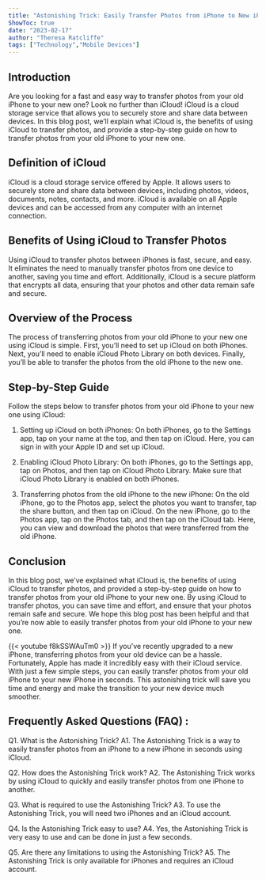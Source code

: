 ```yaml
---
title: "Astonishing Trick: Easily Transfer Photos from iPhone to New iPhone in Seconds with iCloud!"
ShowToc: true 
date: "2023-02-17"
author: "Theresa Ratcliffe" 
tags: ["Technology","Mobile Devices"]
---
```

## Introduction
Are you looking for a fast and easy way to transfer photos from your old iPhone to your new one? Look no further than iCloud! iCloud is a cloud storage service that allows you to securely store and share data between devices. In this blog post, we’ll explain what iCloud is, the benefits of using iCloud to transfer photos, and provide a step-by-step guide on how to transfer photos from your old iPhone to your new one.

## Definition of iCloud
iCloud is a cloud storage service offered by Apple. It allows users to securely store and share data between devices, including photos, videos, documents, notes, contacts, and more. iCloud is available on all Apple devices and can be accessed from any computer with an internet connection.

## Benefits of Using iCloud to Transfer Photos
Using iCloud to transfer photos between iPhones is fast, secure, and easy. It eliminates the need to manually transfer photos from one device to another, saving you time and effort. Additionally, iCloud is a secure platform that encrypts all data, ensuring that your photos and other data remain safe and secure.

## Overview of the Process
The process of transferring photos from your old iPhone to your new one using iCloud is simple. First, you’ll need to set up iCloud on both iPhones. Next, you’ll need to enable iCloud Photo Library on both devices. Finally, you’ll be able to transfer the photos from the old iPhone to the new one.

## Step-by-Step Guide
Follow the steps below to transfer photos from your old iPhone to your new one using iCloud:

1. Setting up iCloud on both iPhones: On both iPhones, go to the Settings app, tap on your name at the top, and then tap on iCloud. Here, you can sign in with your Apple ID and set up iCloud.

2. Enabling iCloud Photo Library: On both iPhones, go to the Settings app, tap on Photos, and then tap on iCloud Photo Library. Make sure that iCloud Photo Library is enabled on both iPhones.

3. Transferring photos from the old iPhone to the new iPhone: On the old iPhone, go to the Photos app, select the photos you want to transfer, tap the share button, and then tap on iCloud. On the new iPhone, go to the Photos app, tap on the Photos tab, and then tap on the iCloud tab. Here, you can view and download the photos that were transferred from the old iPhone.

## Conclusion
In this blog post, we’ve explained what iCloud is, the benefits of using iCloud to transfer photos, and provided a step-by-step guide on how to transfer photos from your old iPhone to your new one. By using iCloud to transfer photos, you can save time and effort, and ensure that your photos remain safe and secure. We hope this blog post has been helpful and that you’re now able to easily transfer photos from your old iPhone to your new one.

{{< youtube f8kSSWAuTm0 >}} 
If you've recently upgraded to a new iPhone, transferring photos from your old device can be a hassle. Fortunately, Apple has made it incredibly easy with their iCloud service. With just a few simple steps, you can easily transfer photos from your old iPhone to your new iPhone in seconds. This astonishing trick will save you time and energy and make the transition to your new device much smoother.

## Frequently Asked Questions (FAQ) :
Q1. What is the Astonishing Trick?
A1. The Astonishing Trick is a way to easily transfer photos from an iPhone to a new iPhone in seconds using iCloud.

Q2. How does the Astonishing Trick work?
A2. The Astonishing Trick works by using iCloud to quickly and easily transfer photos from one iPhone to another.

Q3. What is required to use the Astonishing Trick?
A3. To use the Astonishing Trick, you will need two iPhones and an iCloud account.

Q4. Is the Astonishing Trick easy to use?
A4. Yes, the Astonishing Trick is very easy to use and can be done in just a few seconds.

Q5. Are there any limitations to using the Astonishing Trick?
A5. The Astonishing Trick is only available for iPhones and requires an iCloud account.


